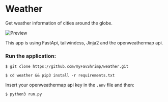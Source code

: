 # Weather

Get weather information of cities around the globe.

![Preview](https://i.imgur.com/o8LSWNa.gif)

This app is using FastApi, tailwindcss, Jinja2 and the openweathermap api.

### Run the application:

```shell
$ git clone https://github.com/myFavShrimp/weather.git

$ cd weather && pip3 install -r requirements.txt
```

Insert your openweathermap api key in the `.env` file and then:

```shell
$ python3 run.py
```

